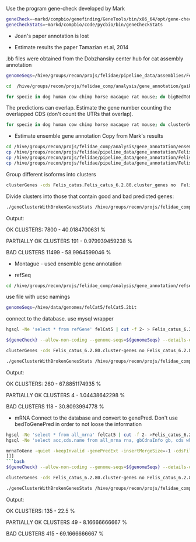 Use the program gene-check developed by Mark

```bash
geneCheck=~markd/compbio/genefinding/GeneTools/bin/x86_64/opt/gene-check
geneCheckStats=~markd/compbio/code/pycbio/bin/geneCheckStats
```

* Joan's paper 
annotation is lost

* Estimate results the paper Tamazian et.al, 2014

.bb files were obtained from the Dobzhansky center hub for cat assembly annotation

```bash
genomeSeqs=/hive/groups/recon/projs/felidae/pipeline_data/assemblies/FelisCatus/2014-11-20/Felis_catus_62_rm_trfbig_dm.2bit

cd  /hive/groups/recon/projs/felidae_comp/analysis/gene_annotation/gaik_annotation/

for specie in dog human cow chimp horse macaque rat mouse; do bigBedToBed fc_genes_${specie}.bb stdout | bedToGenePred stdin fc_genes_${specie}.gp ; sort -k2,2 -k 4,4n fc_genes_${specie}.gp | ${geneCheck} --allow-non-coding --genome-seqs=${genomeSeqs} --details-out=${specie}.gene-check-details stdin ${specie}.gene-check; ${geneCheckStats} ${specie}.gene-check ${specie}.gene-check-stats; done
```

The predictions can overlap. Estimate the gene number counting the overlapped CDS (don't count the UTRs that overlap).

```bash
for specie in dog human cow chimp horse macaque rat mouse; do clusterGenes -cds cluster_genes_${specie}.tab no fc_genes_${specie}.gp; done
```

* Estimate ensemble gene annotation
Copy from Mark's results

```bash
cd /hive/groups/recon/projs/felidae_comp/analysis/gene_annotation/ensemble
cp /hive/groups/recon/projs/felidae/pipeline_data/gene_annotation/FelisCatus/8.0/ensembl80/Felis_catus.Felis_catus_6.2.80.gp ./
cp /hive/groups/recon/projs/felidae/pipeline_data/gene_annotation/FelisCatus/8.0/ensembl80/Felis_catus.Felis_catus_6.2.80.genecheck ./
cp /hive/groups/recon/projs/felidae/pipeline_data/gene_annotation/FelisCatus/8.0/ensembl80/Felis_catus.Felis_catus_6.2.80.genecheck-stats ./
```
Group different isoforms into clusters
```bash
clusterGenes -cds Felis_catus.Felis_catus_6.2.80.cluster_genes no  Felis_catus.Felis_catus_6.2.80.gp
```
Divide clusters into those that contain good and bad predicted genes:
```bash
./geneClusterWithBrokenGenesStats /hive/groups/recon/projs/felidae_comp/analysis/gene_annotation/ensemble/Felis_catus.Felis_catus_6.2.80.genecheck /hive/groups/recon/projs/felidae_comp/analysis/gene_annotation/ensemble/Felis_catus.Felis_catus_6.2.80.cluster_genes
```
Output:

OK CLUSTERS: 7800 - 40.0184700631 %

PARTIALLY OK CLUSTERS 191 - 0.979939459238 %

BAD CLUSTERS 11499 - 58.9964599046 %

* Montague - used ensemble gene annotation

* refSeq

```bash
cd /hive/groups/recon/projs/felidae_comp/analysis/gene_annotation/refseq
```
use file with ucsc namings 

```bash
genomeSeqs=/hive/data/genomes/felCat5/felCat5.2bit
```

connect to the database. use mysql wrapper

```bash
hgsql -Ne 'select * from refGene' felCat5 | cut -f 2- > Felis_catus_6.2.80.mapped_8.0.gp
```
```bash
${geneCheck} --allow-non-coding --genome-seqs=${genomeSeqs} --details-out=Felis_catus_6.2.80.gene-check-details Felis_catus_6.2.80.gp Felis_catus_6.2.80.gene-check; ${geneCheckStats} Felis_catus_6.2.80.gene-check Felis_catus_6.2.80.gene-check-stats

clusterGenes -cds Felis_catus_6.2.80.cluster-genes no Felis_catus_6.2.80.gp

./geneClusterWithBrokenGenesStats /hive/groups/recon/projs/felidae_comp/analysis/gene_annotation/refseq/Felis_catus_6.2.80.gene-check /hive/groups/recon/projs/felidae_comp/analysis/gene_annotation/refseq/Felis_catus_6.2.80.cluster-genes 
```
Output: 

OK CLUSTERS: 260 - 67.8851174935 %

PARTIALLY OK CLUSTERS 4 - 1.04438642298 %

BAD CLUSTERS 118 - 30.8093994778 %

* mRNA 
Connect to the database and convert to genePred. Don't use bedToGenePred in order to not loose the information
```bash 
hgsql -Ne 'select * from all_mrna' felCat5 | cut -f 2- >Felis_catus_6.2.80.mapped_8.0.psl
hgsql -Ne 'select acc,cds.name from all_mrna rna, gbCdnaInfo gb, cds where (rna.qName=gb.acc) and (gb.cds = cds.id)' felCat5 >Felis_catus.Felis_catus_6.2.80.cds

mrnaToGene -quiet -keepInvalid -genePredExt -insertMergeSize=-1 -cdsFile=Felis_catus.Felis_catus_6.2.80.cds Felis_catus_6.2.80.psl Felis_catus_6.2.80.gp
]]]
```bash
${geneCheck} --allow-non-coding --genome-seqs=${genomeSeqs} --details-out=Felis_catus_6.2.80.gene-check-details Felis_catus_6.2.80.gp Felis_catus_6.2.80.gene-check; ${geneCheckStats} Felis_catus_6.2.80.gene-check Felis_catus_6.2.80.gene-check-stats

clusterGenes -cds Felis_catus_6.2.80.cluster-genes no Felis_catus_6.2.80.gp

./geneClusterWithBrokenGenesStats /hive/groups/recon/projs/felidae_comp/analysis/gene_annotation/mrna/Felis_catus_6.2.80.gene-check /hive/groups/recon/projs/felidae_comp/analysis/gene_annotation/mrna/Felis_catus_6.2.80.cluster-genes 
```

Output:

OK CLUSTERS: 135 - 22.5 %

PARTIALLY OK CLUSTERS 49 - 8.16666666667 %

BAD CLUSTERS 415 - 69.1666666667 %



